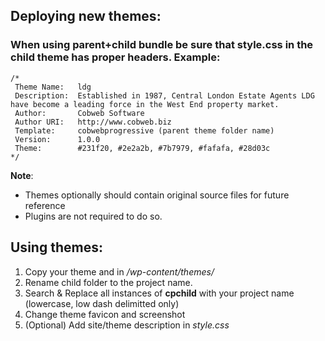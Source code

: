 ## Deploying new themes:

### When using parent+child bundle be sure that style.css in the child theme has proper headers. Example:

```
/*
 Theme Name:   ldg
 Description:  Established in 1987, Central London Estate Agents LDG have become a leading force in the West End property market.
 Author:       Cobweb Software
 Author URI:   http://www.cobweb.biz
 Template:     cobwebprogressive (parent theme folder name)
 Version:      1.0.0
 Theme:        #231f20, #2e2a2b, #7b7979, #fafafa, #28d03c
*/
```

__Note__:
* Themes optionally should contain original source files for future reference
* Plugins are not required to do so.

## Using themes:

1. Copy your theme and in _/wp-content/themes/_
2. Rename child folder to the project name.
3. Search & Replace all instances of __cpchild__ with your project name (lowercase, low dash delimitted only)
4. Change theme favicon and screenshot
5. (Optional) Add site/theme description in _style.css_
